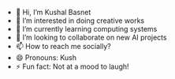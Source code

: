 - 👋 Hi, I’m Kushal Basnet
- 👀 I’m interested in doing creative works
- 🌱 I’m currently learning computing systems
- 💞️ I’m looking to collaborate on new AI projects
- 📫 How to reach me socially?
- 😄 Pronouns: Kush
- ⚡ Fun fact: Not at a mood to laugh!

<!---
Kushal502/Kushal502 is a ✨ special ✨ repository because its `README.md` (this file) appears on your GitHub profile.
You can click the Preview link to take a look at your changes.
--->
